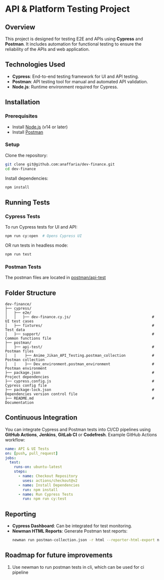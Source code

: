 # API & Platform Testing Project

## Overview
This project is designed for testing E2E and APIs using **Cypress** and **Postman**. It includes automation for functional testing to ensure the reliability of the APIs and web application.

## Technologies Used
- **Cypress**: End-to-end testing framework for UI and API testing.
- **Postman**: API testing tool for manual and automated API validation.
- **Node.js**: Runtime environment required for Cypress.

## Installation
### Prerequisites
- Install [Node.js](https://nodejs.org/) (v14 or later)
- Install [Postman](https://www.postman.com/downloads/)

### Setup
Clone the repository:
```sh
git clone git@github.com:anaffaria/dev-finance.git
cd dev-finance
```

Install dependencies:
```sh
npm install
```

## Running Tests
### Cypress Tests
To run Cypress tests for UI and API:
```sh
npm run cy:open  # Opens Cypress UI
```
OR run tests in headless mode:
```sh
npm run test
```

### Postman Tests
The postman files are located in [postman/api-test](https://github.com/anaffaria/dev-finance/tree/master/postman/api-test)

## Folder Structure
```
dev-finance/
├── cypress/
│   ├── e2e/
│   │   ├── dev-finance.cy.js/                                     # UI test cases
│   ├── fixtures/                                                  # Test data
│   ├── support/                                                   # Common functions file
├── postman/
│   ├── api-test/                                                  # Postman files
│   |    ├── Anime_Jikan_API_Testing.postman_collection            # Postman collection
│   |    ├── Dev_environment.postman_environment                   # Postman environment
├── package.json                                                   # Project dependencies
├── cypress.config.js                                              # Cypress config file
├── package-lock.json                                              # Dependencies version control file
├── README.md                                                      # Documentation
```

## Continuous Integration
You can integrate Cypress and Postman tests into CI/CD pipelines using **GitHub Actions**, **Jenkins**, **GitLab CI** or **Codefresh**. Example GitHub Actions workflow:
```yaml
name: API & UI Tests
on: [push, pull_request]
jobs:
  test:
    runs-on: ubuntu-latest
    steps:
      - name: Checkout Repository
        uses: actions/checkout@v2
      - name: Install Dependencies
        run: npm install
      - name: Run Cypress Tests
        run: npm run cy:test
```

## Reporting
- **Cypress Dashboard**: Can be integrated for test monitoring.
- **Newman HTML Reports**: Generate Postman test reports:
  ```sh
  newman run postman-collection.json -r html --reporter-html-export newman-report.html
  ```

## Roadmap for future improvements
1. Use newman to run postman tests in cli, which can be used for ci pipeline
